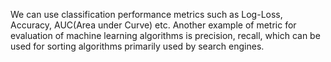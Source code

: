 We can use classification performance metrics such as Log-Loss, Accuracy, AUC(Area under Curve) etc. Another example of metric for evaluation of machine learning algorithms is precision, recall, which can be used for sorting algorithms primarily used by search engines.
